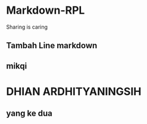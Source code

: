 # Markdown-RPL
Sharing is caring

## Tambah Line markdown

## mikqi
# DHIAN ARDHITYANINGSIH

## yang ke dua